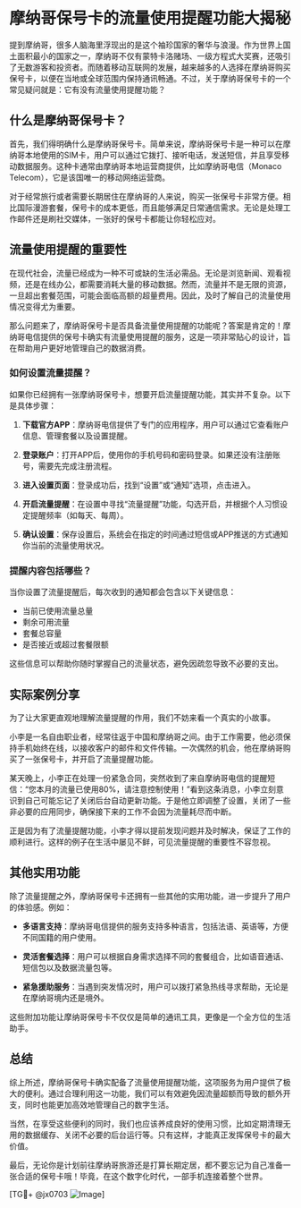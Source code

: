 # 摩纳哥保号卡的流量使用提醒功能大揭秘

提到摩纳哥，很多人脑海里浮现出的是这个袖珍国家的奢华与浪漫。作为世界上国土面积最小的国家之一，摩纳哥不仅有蒙特卡洛赌场、一级方程式大奖赛，还吸引了无数游客和投资者。而随着移动互联网的发展，越来越多的人选择在摩纳哥购买保号卡，以便在当地或全球范围内保持通讯畅通。不过，关于摩纳哥保号卡的一个常见疑问就是：它有没有流量使用提醒功能？

## 什么是摩纳哥保号卡？

首先，我们得明确什么是摩纳哥保号卡。简单来说，摩纳哥保号卡是一种可以在摩纳哥本地使用的SIM卡，用户可以通过它拨打、接听电话，发送短信，并且享受移动数据服务。这种卡通常由摩纳哥本地运营商提供，比如摩纳哥电信（Monaco Telecom），它是该国唯一的移动网络运营商。

对于经常旅行或者需要长期居住在摩纳哥的人来说，购买一张保号卡非常方便。相比国际漫游套餐，保号卡的成本更低，而且能够满足日常通信需求。无论是处理工作邮件还是刷社交媒体，一张好的保号卡都能让你轻松应对。

## 流量使用提醒的重要性

在现代社会，流量已经成为一种不可或缺的生活必需品。无论是浏览新闻、观看视频，还是在线办公，都需要消耗大量的移动数据。然而，流量并不是无限的资源，一旦超出套餐范围，可能会面临高额的超量费用。因此，及时了解自己的流量使用情况变得尤为重要。

那么问题来了，摩纳哥保号卡是否具备流量使用提醒的功能呢？答案是肯定的！摩纳哥电信提供的保号卡确实有流量使用提醒的服务，这是一项非常贴心的设计，旨在帮助用户更好地管理自己的数据消费。

### 如何设置流量提醒？

如果你已经拥有一张摩纳哥保号卡，想要开启流量提醒功能，其实并不复杂。以下是具体步骤：

1. **下载官方APP**：摩纳哥电信提供了专门的应用程序，用户可以通过它查看账户信息、管理套餐以及设置提醒。
   
2. **登录账户**：打开APP后，使用你的手机号码和密码登录。如果还没有注册账号，需要先完成注册流程。

3. **进入设置页面**：登录成功后，找到“设置”或“通知”选项，点击进入。

4. **开启流量提醒**：在设置中寻找“流量提醒”功能，勾选开启，并根据个人习惯设定提醒频率（如每天、每周）。

5. **确认设置**：保存设置后，系统会在指定的时间通过短信或APP推送的方式通知你当前的流量使用状况。

### 提醒内容包括哪些？

当你设置了流量提醒后，每次收到的通知都会包含以下关键信息：

- 当前已使用流量总量
- 剩余可用流量
- 套餐总容量
- 是否接近或超过套餐限额

这些信息可以帮助你随时掌握自己的流量状态，避免因疏忽导致不必要的支出。

## 实际案例分享

为了让大家更直观地理解流量提醒的作用，我们不妨来看一个真实的小故事。

小李是一名自由职业者，经常往返于中国和摩纳哥之间。由于工作需要，他必须保持手机始终在线，以接收客户的邮件和文件传输。一次偶然的机会，他在摩纳哥购买了一张保号卡，并开启了流量提醒功能。

某天晚上，小李正在处理一份紧急合同，突然收到了来自摩纳哥电信的提醒短信：“您本月的流量已使用80%，请注意控制使用！”看到这条消息，小李立刻意识到自己可能忘记了关闭后台自动更新功能。于是他立即调整了设置，关闭了一些非必要的应用同步，确保接下来的工作不会因为流量耗尽而中断。

正是因为有了流量提醒功能，小李才得以提前发现问题并及时解决，保证了工作的顺利进行。这样的例子在生活中屡见不鲜，可见流量提醒的重要性不容忽视。

## 其他实用功能

除了流量提醒之外，摩纳哥保号卡还拥有一些其他的实用功能，进一步提升了用户的体验感。例如：

- **多语言支持**：摩纳哥电信提供的服务支持多种语言，包括法语、英语等，方便不同国籍的用户使用。
  
- **灵活套餐选择**：用户可以根据自身需求选择不同的套餐组合，比如语音通话、短信包以及数据流量包等。

- **紧急援助服务**：当遇到突发情况时，用户可以拨打紧急热线寻求帮助，无论是在摩纳哥境内还是境外。

这些附加功能让摩纳哥保号卡不仅仅是简单的通讯工具，更像是一个全方位的生活助手。

## 总结

综上所述，摩纳哥保号卡确实配备了流量使用提醒功能，这项服务为用户提供了极大的便利。通过合理利用这一功能，我们可以有效避免因流量超额而导致的额外开支，同时也能更加高效地管理自己的数字生活。

当然，在享受这些便利的同时，我们也应该养成良好的使用习惯，比如定期清理无用的数据缓存、关闭不必要的后台运行等。只有这样，才能真正发挥保号卡的最大价值。

最后，无论你是计划前往摩纳哥旅游还是打算长期定居，都不要忘记为自己准备一张合适的保号卡哦！毕竟，在这个数字化时代，一部手机连接着整个世界。

[TG💪+ @jx0703 ![Image](https://github.com/user-attachments/assets/dbca1d08-cadb-493c-b0ec-ad6f7a83f270)]